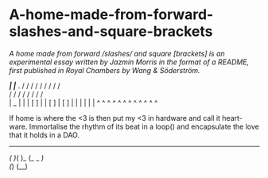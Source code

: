 # A-home-made-from-forward-slashes-and-square-brackets <br>

*A home made from forward /slashes/ and square [brackets] is an experimental essay written by Jazmin Morris in the format of a README, first published in Royal Chambers by Wang &amp; Söderström.* <br>

  _____| |_____  .
/ / / / / / / / /  \
/ / / / / / / /      \
|          _  |       |
| [ ] | | [ ] |  [ ]  |
|     | |     |       |
^ ^ ^ ^ ^ ^ ^ ^ ^ ^ ^ ^ 

If home is where the <3 is then put my <3 in hardware and call it heart-ware. Immortalise the rhythm of its beat in a loop() and encapsulate the love that it holds in a DAO. <be>

   __   _
 _(  )_( )_
(_   _    _)     
  (_) (__)

  
